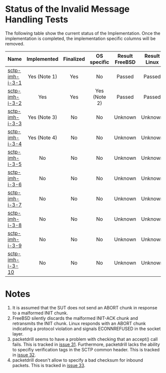 # Status of the Invalid Message Handling Tests

The following table show the current status of the Implementation. Once the implementation is completed, the implementation specific columns will be removed.

| Name                                  | Implemented | Finalized | OS specific | Result FreeBSD | Result Linux |
|:--------------------------------------|:-----------:|:---------:|:-----------:|:--------------:|:------------:|
|[sctp-imh-i-3-1](sctp-imh-i-3-1.pkt)   | Yes (Note 1)| Yes       | No          | Passed         | Passed       |
|[sctp-imh-i-3-2](sctp-imh-i-3-2.pkt)   | Yes         | Yes       | Yes (Note 2)| Passed         | Passed       |
|[sctp-imh-i-3-3](sctp-imh-i-3-3.pkt)   | Yes (Note 3)| No        | No          | Unknown        | Unknown      |
|[sctp-imh-i-3-4](sctp-imh-i-3-4.pkt)   | Yes (Note 4)| No        | No          | Unknown        | Unknown      |
|[sctp-imh-i-3-5](sctp-imh-i-3-5.pkt)   | No          | No        | No          | Unknown        | Unknown      |
|[sctp-imh-i-3-6](sctp-imh-i-3-6.pkt)   | No          | No        | No          | Unknown        | Unknown      |
|[sctp-imh-i-3-7](sctp-imh-i-3-7.pkt)   | No          | No        | No          | Unknown        | Unknown      |
|[sctp-imh-i-3-8](sctp-imh-i-3-8.pkt)   | No          | No        | No          | Unknown        | Unknown      |
|[sctp-imh-i-3-9](sctp-imh-i-3-9.pkt)   | No          | No        | No          | Unknown        | Unknown      |
|[sctp-imh-i-3-10](sctp-imh-i-3-10.pkt) | No          | No        | No          | Unknown        | Unknown      |

# Notes
1. It is assumed that the SUT does not send an ABORT chunk in response to a malformed INIT chunk.
2. FreeBSD silently discards the malformed INIT-ACK chunk and retransmits the INIT chunk. Linux responds with an ABORT chunk indicating a protocol violation and signals ECONNREFUSED in the socket layer.
3. packetdrill seems to have a problem with checking that an accept() call fails. This is tracked in [issue 31](https://github.com/nplab/packetdrill/issues/31). Furthermore, packetdrill lacks the ability to specifiy verification tags in the SCTP common header. This is tracked in [issue 32](https://github.com/nplab/packetdrill/issues/32).
4. packetdrill doesn't allow to specify a bad checksum for inbound packets. This is tracked in [issue 33](https://github.com/nplab/packetdrill/issues/33).
